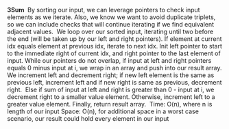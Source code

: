 **3Sum**
​
By sorting our input, we can leverage pointers to check input elements as we iterate. Also, we know we want to avoid duplicate triplets, so we can include checks that will continue iterating if we find equivalent adjacent values.
​
We loop over our sorted input, iterating until two before the end (will be taken up by our left and right pointers). If element at current idx equals element at previous idx, iterate to next idx. Init left pointer to start to the immediate right of current idx, and right pointer to the last element of input. While our pointers do not overlap, if input at left and right pointers equals 0 minus input at i, we wrap in an array and push into our result array. We increment left and decrement right; if new left element is the same as previous left, increment left and if new right is same as previous, decrement right.
​
Else if sum of input at left and right is greater than 0 - input at i, we decrement right to a smaller value element. Otherwise, increment left to a greater value element. Finally, return result array.
​
Time: O(n), where n is length of our input
Space: O(n), for additional space in a worst case scenario, our result could hold every element in our input
​